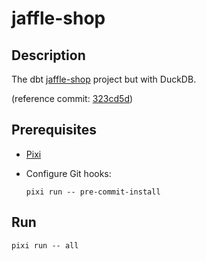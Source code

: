 <!-- vim: set ft=markdown : -->


# jaffle-shop

## Description

The dbt [jaffle-shop](https://github.com/dbt-labs/jaffle-shop#readme) project but with DuckDB.

(reference commit:
[323cd5d](https://github.com/dbt-labs/jaffle-shop/tree/323cd5df02e679d34c4d23bf7538dc8ac8ae6f23))

## Prerequisites

* [Pixi](https://pixi.sh)

* Configure Git hooks:

    ``` shell
    pixi run -- pre-commit-install
    ```

## Run

``` shell
pixi run -- all
```
